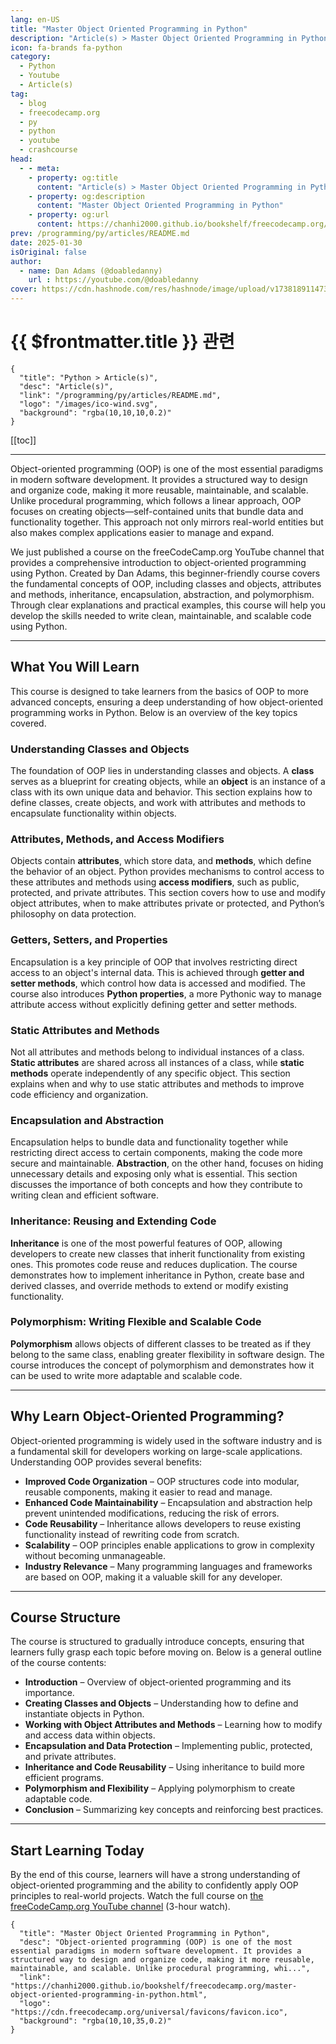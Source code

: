 ```yaml
---
lang: en-US
title: "Master Object Oriented Programming in Python"
description: "Article(s) > Master Object Oriented Programming in Python"
icon: fa-brands fa-python
category:
  - Python
  - Youtube
  - Article(s)
tag:
  - blog
  - freecodecamp.org
  - py
  - python
  - youtube
  - crashcourse
head:
  - - meta:
    - property: og:title
      content: "Article(s) > Master Object Oriented Programming in Python"
    - property: og:description
      content: "Master Object Oriented Programming in Python"
    - property: og:url
      content: https://chanhi2000.github.io/bookshelf/freecodecamp.org/master-object-oriented-programming-in-python.html
prev: /programming/py/articles/README.md
date: 2025-01-30
isOriginal: false
author:
  - name: Dan Adams (@doabledanny)
    url : https://youtube.com/@doabledanny
cover: https://cdn.hashnode.com/res/hashnode/image/upload/v1738189114736/ff24cbf4-c956-4944-8021-a682d31abc03.png
---
```


# {{ $frontmatter.title }} 관련

```component VPCard
{
  "title": "Python > Article(s)",
  "desc": "Article(s)",
  "link": "/programming/py/articles/README.md",
  "logo": "/images/ico-wind.svg",
  "background": "rgba(10,10,10,0.2)"
}
```

[[toc]]

---

<SiteInfo
  name="Master Object Oriented Programming in Python"
  desc="Object-oriented programming (OOP) is one of the most essential paradigms in modern software development. It provides a structured way to design and organize code, making it more reusable, maintainable, and scalable. Unlike procedural programming, whi..."
  url="https://freecodecamp.org/news/master-object-oriented-programming-in-python"
  logo="https://cdn.freecodecamp.org/universal/favicons/favicon.ico"
  preview="https://cdn.hashnode.com/res/hashnode/image/upload/v1738189114736/ff24cbf4-c956-4944-8021-a682d31abc03.png"/>

Object-oriented programming (OOP) is one of the most essential paradigms in modern software development. It provides a structured way to design and organize code, making it more reusable, maintainable, and scalable. Unlike procedural programming, which follows a linear approach, OOP focuses on creating objects—self-contained units that bundle data and functionality together. This approach not only mirrors real-world entities but also makes complex applications easier to manage and expand.

We just published a course on the freeCodeCamp.org YouTube channel that provides a comprehensive introduction to object-oriented programming using Python. Created by Dan Adams, this beginner-friendly course covers the fundamental concepts of OOP, including classes and objects, attributes and methods, inheritance, encapsulation, abstraction, and polymorphism. Through clear explanations and practical examples, this course will help you develop the skills needed to write clean, maintainable, and scalable code using Python.

---

## What You Will Learn

This course is designed to take learners from the basics of OOP to more advanced concepts, ensuring a deep understanding of how object-oriented programming works in Python. Below is an overview of the key topics covered.

### Understanding Classes and Objects

The foundation of OOP lies in understanding classes and objects. A **class** serves as a blueprint for creating objects, while an **object** is an instance of a class with its own unique data and behavior. This section explains how to define classes, create objects, and work with attributes and methods to encapsulate functionality within objects.

### Attributes, Methods, and Access Modifiers

Objects contain **attributes**, which store data, and **methods**, which define the behavior of an object. Python provides mechanisms to control access to these attributes and methods using **access modifiers**, such as public, protected, and private attributes. This section covers how to use and modify object attributes, when to make attributes private or protected, and Python’s philosophy on data protection.

### Getters, Setters, and Properties

Encapsulation is a key principle of OOP that involves restricting direct access to an object's internal data. This is achieved through **getter and setter methods**, which control how data is accessed and modified. The course also introduces **Python properties**, a more Pythonic way to manage attribute access without explicitly defining getter and setter methods.

### Static Attributes and Methods

Not all attributes and methods belong to individual instances of a class. **Static attributes** are shared across all instances of a class, while **static methods** operate independently of any specific object. This section explains when and why to use static attributes and methods to improve code efficiency and organization.

### Encapsulation and Abstraction

Encapsulation helps to bundle data and functionality together while restricting direct access to certain components, making the code more secure and maintainable. **Abstraction**, on the other hand, focuses on hiding unnecessary details and exposing only what is essential. This section discusses the importance of both concepts and how they contribute to writing clean and efficient software.

### Inheritance: Reusing and Extending Code

**Inheritance** is one of the most powerful features of OOP, allowing developers to create new classes that inherit functionality from existing ones. This promotes code reuse and reduces duplication. The course demonstrates how to implement inheritance in Python, create base and derived classes, and override methods to extend or modify existing functionality.

### Polymorphism: Writing Flexible and Scalable Code

**Polymorphism** allows objects of different classes to be treated as if they belong to the same class, enabling greater flexibility in software design. The course introduces the concept of polymorphism and demonstrates how it can be used to write more adaptable and scalable code.

---

## Why Learn Object-Oriented Programming?

Object-oriented programming is widely used in the software industry and is a fundamental skill for developers working on large-scale applications. Understanding OOP provides several benefits:

- **Improved Code Organization** – OOP structures code into modular, reusable components, making it easier to read and manage.
- **Enhanced Code Maintainability** – Encapsulation and abstraction help prevent unintended modifications, reducing the risk of errors.
- **Code Reusability** – Inheritance allows developers to reuse existing functionality instead of rewriting code from scratch.
- **Scalability** – OOP principles enable applications to grow in complexity without becoming unmanageable.
- **Industry Relevance** – Many programming languages and frameworks are based on OOP, making it a valuable skill for any developer.

---

## Course Structure

The course is structured to gradually introduce concepts, ensuring that learners fully grasp each topic before moving on. Below is a general outline of the course contents:

- **Introduction** – Overview of object-oriented programming and its importance.
- **Creating Classes and Objects** – Understanding how to define and instantiate objects in Python.
- **Working with Object Attributes and Methods** – Learning how to modify and access data within objects.
- **Encapsulation and Data Protection** – Implementing public, protected, and private attributes.
- **Inheritance and Code Reusability** – Using inheritance to build more efficient programs.
- **Polymorphism and Flexibility** – Applying polymorphism to create adaptable code.
- **Conclusion** – Summarizing key concepts and reinforcing best practices.

---

## Start Learning Today

By the end of this course, learners will have a strong understanding of object-oriented programming and the ability to confidently apply OOP principles to real-world projects. Watch the full course on [<FontIcon icon="fa-brands fa-youtube"/>the freeCodeCamp.org YouTube channel](https://youtu.be/iLRZi0Gu8Go) (3-hour watch).

<VidStack src="youtube/iLRZi0Gu8Go" />

<!-- TODO: add ARTICLE CARD -->
```component VPCard
{
  "title": "Master Object Oriented Programming in Python",
  "desc": "Object-oriented programming (OOP) is one of the most essential paradigms in modern software development. It provides a structured way to design and organize code, making it more reusable, maintainable, and scalable. Unlike procedural programming, whi...",
  "link": "https://chanhi2000.github.io/bookshelf/freecodecamp.org/master-object-oriented-programming-in-python.html",
  "logo": "https://cdn.freecodecamp.org/universal/favicons/favicon.ico",
  "background": "rgba(10,10,35,0.2)"
}
```
